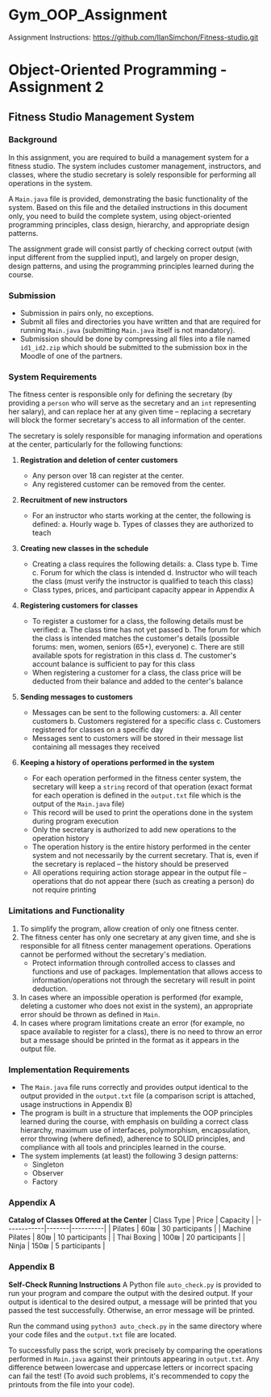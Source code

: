 # Gym_OOP_Assignment
Assignment Instructions:
https://github.com/IlanSimchon/Fitness-studio.git

# Object-Oriented Programming - Assignment 2
## Fitness Studio Management System

### Background
In this assignment, you are required to build a management system for a fitness studio. The system includes customer management, instructors, and classes, where the studio secretary is solely responsible for performing all operations in the system.

A `Main.java` file is provided, demonstrating the basic functionality of the system. Based on this file and the detailed instructions in this document only, you need to build the complete system, using object-oriented programming principles, class design, hierarchy, and appropriate design patterns.

The assignment grade will consist partly of checking correct output (with input different from the supplied input), and largely on proper design, design patterns, and using the programming principles learned during the course.

### Submission
- Submission in pairs only, no exceptions.
- Submit all files and directories you have written and that are required for running `Main.java` (submitting `Main.java` itself is not mandatory).
- Submission should be done by compressing all files into a file named `id1_id2.zip` which should be submitted to the submission box in the Moodle of one of the partners.

### System Requirements
The fitness center is responsible only for defining the secretary (by providing a `person` who will serve as the secretary and an `int` representing her salary), and can replace her at any given time – replacing a secretary will block the former secretary's access to all information of the center.

The secretary is solely responsible for managing information and operations at the center, particularly for the following functions:

1. **Registration and deletion of center customers**
   - Any person over 18 can register at the center.
   - Any registered customer can be removed from the center.

2. **Recruitment of new instructors**
   - For an instructor who starts working at the center, the following is defined:
     a. Hourly wage
     b. Types of classes they are authorized to teach

3. **Creating new classes in the schedule**
   - Creating a class requires the following details:
     a. Class type
     b. Time
     c. Forum for which the class is intended
     d. Instructor who will teach the class (must verify the instructor is qualified to teach this class)
   - Class types, prices, and participant capacity appear in Appendix A

4. **Registering customers for classes**
   - To register a customer for a class, the following details must be verified:
     a. The class time has not yet passed
     b. The forum for which the class is intended matches the customer's details (possible forums: men, women, seniors (65+), everyone)
     c. There are still available spots for registration in this class
     d. The customer's account balance is sufficient to pay for this class
   - When registering a customer for a class, the class price will be deducted from their balance and added to the center's balance

5. **Sending messages to customers**
   - Messages can be sent to the following customers:
     a. All center customers
     b. Customers registered for a specific class
     c. Customers registered for classes on a specific day
   - Messages sent to customers will be stored in their message list containing all messages they received

6. **Keeping a history of operations performed in the system**
   - For each operation performed in the fitness center system, the secretary will keep a `string` record of that operation (exact format for each operation is defined in the `output.txt` file which is the output of the `Main.java` file)
   - This record will be used to print the operations done in the system during program execution
   - Only the secretary is authorized to add new operations to the operation history
   - The operation history is the entire history performed in the center system and not necessarily by the current secretary. That is, even if the secretary is replaced – the history should be preserved
   - All operations requiring action storage appear in the output file – operations that do not appear there (such as creating a person) do not require printing

### Limitations and Functionality
1. To simplify the program, allow creation of only one fitness center.
2. The fitness center has only one secretary at any given time, and she is responsible for all fitness center management operations. Operations cannot be performed without the secretary's mediation.
   - Protect information through controlled access to classes and functions and use of packages. Implementation that allows access to information/operations not through the secretary will result in point deduction.
3. In cases where an impossible operation is performed (for example, deleting a customer who does not exist in the system), an appropriate error should be thrown as defined in `Main`.
4. In cases where program limitations create an error (for example, no space available to register for a class), there is no need to throw an error but a message should be printed in the format as it appears in the output file.

### Implementation Requirements
- The `Main.java` file runs correctly and provides output identical to the output provided in the `output.txt` file (a comparison script is attached, usage instructions in Appendix B)
- The program is built in a structure that implements the OOP principles learned during the course, with emphasis on building a correct class hierarchy, maximum use of interfaces, polymorphism, encapsulation, error throwing (where defined), adherence to SOLID principles, and compliance with all tools and principles learned in the course.
- The system implements (at least) the following 3 design patterns:
  - Singleton
  - Observer
  - Factory

### Appendix A
**Catalog of Classes Offered at the Center**
| Class Type | Price | Capacity |
|------------|-------|----------|
| Pilates | 60₪ | 30 participants |
| Machine Pilates | 80₪ | 10 participants |
| Thai Boxing | 100₪ | 20 participants |
| Ninja | 150₪ | 5 participants |

### Appendix B
**Self-Check Running Instructions**
A Python file `auto_check.py` is provided to run your program and compare the output with the desired output.
If your output is identical to the desired output, a message will be printed that you passed the test successfully. Otherwise, an error message will be printed.

Run the command using `python3 auto_check.py` in the same directory where your code files and the `output.txt` file are located.

To successfully pass the script, work precisely by comparing the operations performed in `Main.java` against their printouts appearing in `output.txt`. Any difference between lowercase and uppercase letters or incorrect spacing can fail the test! (To avoid such problems, it's recommended to copy the printouts from the file into your code).
